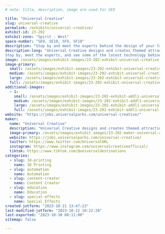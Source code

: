 ```yaml
---
# note: title, description, image are used for SEO

title: "Universal Creative"
slug: universal-creative
permalink: /exhibits/universal-creative/
exhibit-id: 23-202
exhibit-zone: "Spirit - West"
space-number: "SE9, SE10, SF9, SF10"
description: "Stop by and meet the experts behind the design of your favorite Universal parks and attractions!"
description-long: "Universal Creative designs and creates themed attractions, rides, and resorts for Universal Destinations & Experiences. The global team consists of artists, architects, engineers, designers, producers, builders, writers and more who design and create all of the themed entertainment experiences for Universal Parks worldwide.
Stop by, meet the experts, and see some of the latest technology behind your favorite attractions! "
image: /assets/images/exhibit-images/23-202-exhibit-universal-creative-creative-booth-2023-large.png
image-primary: 
  small: /assets/images/exhibit-images/23-202-exhibit-universal-creative-creative-booth-2023-small.png
  medium: /assets/images/exhibit-images/23-202-exhibit-universal-creative-creative-booth-2023-medium.png
  large: /assets/images/exhibit-images/23-202-exhibit-universal-creative-creative-booth-2023-large.png
  full: /assets/images/exhibit-images/23-202-exhibit-universal-creative-creative-booth-2023-full.png
additional-images: 
  - 1:
    small: /assets/images/exhibit-images/23-202-exhibit-addl1-universal-creative-udx-banners-orlando-maker-faire-small.png
    medium: /assets/images/exhibit-images/23-202-exhibit-addl1-universal-creative-udx-banners-orlando-maker-faire-medium.png
    large: /assets/images/exhibit-images/23-202-exhibit-addl1-universal-creative-udx-banners-orlando-maker-faire-large.png
    full: /assets/images/exhibit-images/23-202-exhibit-addl1-universal-creative-udx-banners-orlando-maker-faire-full.png
website: "https://jobs.universalparks.com/universal-creative/"
maker: 
  name: "Universal Creative"
  description: "Universal Creative designs and creates themed attractions, rides, and resorts for Universal Destinations & Experiences. The global team consists of artists, architects, engineers, designers, producers, builders, writers and more who design and create all of the themed entertainment experiences for Universal Destinations & Experiences, a division of Comcast NBCU."
  image-primary: /assets/images/exhibit-images/23-202-maker-universal-creative-uc-logo-low-res-medium.jpg
  website: https://jobs.universalparks.com/universal-creative/
  twitter: https://www.twitter.com/UniversalORL
  instagram: https://www.instagram.com/universalcreativeofficial/
  tiktok: https://www.tiktok.com/@universaldestinations
categories: 
  - slug: 3d-printing
    name: 3D Printing
  - slug: automation
    name: Automation
  - slug: content-creator
    name: Content Creator
  - slug: education
    name: Education
  - slug: special-effects
    name: Special Effects
created-jotform: "2023-10-21 13:47:23"
last-modified-jotform: "2023-10-22 10:22:28"
last-exported: "2023-10-30 08:11:00"
sitemap: false

---
```

